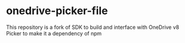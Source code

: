 # onedrive-picker-file
This repository is a fork of SDK to build and interface with OneDrive v8 Picker to make it a dependency of npm
